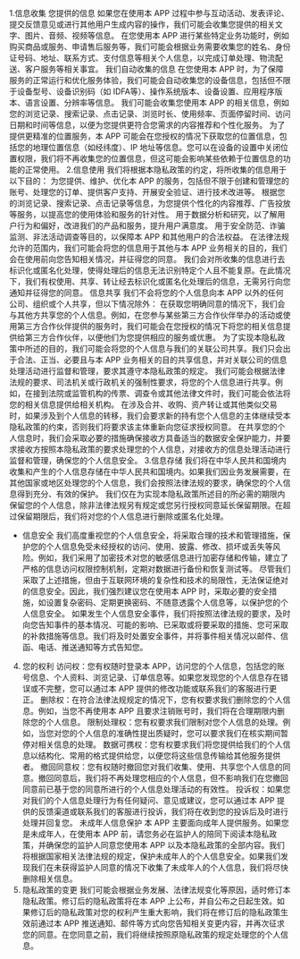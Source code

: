 1.信息收集 您提供的信息 如果您在使用本 APP 过程中参与互动活动、发表评论、提交反馈意见或进行其他用户生成内容的操作，我们可能会收集您提供的相关文字、图片、音频、视频等信息。 在您使用本 APP 进行某些特定业务功能时，例如购买商品或服务、申请售后服务等，我们可能会根据业务需要收集您的姓名、身份证号码、地址、联系方式、支付信息等相关个人信息，以完成订单处理、物流配送、客户服务等相关事宜。 我们自动收集的信息 在您使用本 APP 时，为了保障服务的正常运行和优化服务体验，我们可能会自动收集您的设备信息，包括但不限于设备型号、设备识别码（如 IDFA等）、操作系统版本、设备设置、应用程序版本、语言设置、分辨率等信息。 我们可能会收集您使用本 APP 的相关信息，例如您的浏览记录、搜索记录、点击记录、浏览时长、使用频率、页面停留时间、访问日期和时间等信息，以便为您提供更符合您需求的内容推荐和个性化服务。 为了提供更精准的位置服务，本 APP 可能会在您授权的情况下获取您的位置信息，包括您的地理位置信息（如经纬度）、IP 地址等信息。您可以在设备的设置中关闭位置权限，我们将不再收集您的位置信息，但这可能会影响某些依赖于位置信息的功能的正常使用。
2.信息使用 我们将根据本隐私政策的约定，将所收集的信息用于以下目的： 为您提供、维护、优化本 APP 的服务，包括但不限于创建和管理您的账号、处理您的订单、提供客户支持、开展安全验证、进行技术改进等。 根据您的浏览记录、搜索记录、点击记录等信息，为您提供个性化的内容推荐、广告投放等服务，以提高您的使用体验和服务的针对性。 用于数据分析和研究，以了解用户行为和偏好，改进我们的产品和服务，提升用户满意度。 用于安全防范、诈骗监测、非法活动调查等目的，以保障本 APP 和其他用户的合法权益。 在法律法规允许的范围内，我们可能会将您的信息用于其他与本 APP 业务相关的目的，我们会在使用前向您告知相关情况，并征得您的同意。 我们会对所收集的信息进行去标识化或匿名化处理，使得处理后的信息无法识别特定个人且不能复原。在此情况下，我们有权使用、共享、转让经去标识化或匿名化处理后的信息，无需另行向您通知并征得您的同意。
信息共享 我们不会将您的个人信息向本 APP 以外的任何公司、组织或个人共享，但以下情况除外： 在获取您明确同意的情况下，我们会与其他方共享您的个人信息。例如，在您参与某些第三方合作伙伴举办的活动或使用第三方合作伙伴提供的服务时，我们可能会在您授权的情况下将您的相关信息提供给第三方合作伙伴，以便他们为您提供相应的服务或优惠。 为了实现本隐私政策中所述的目的，我们可能会将您的个人信息与我们的关联公司共享。我们只会出于合法、正当、必要且与本 APP 业务相关的目的共享信息，并对关联公司的信息处理活动进行监督和管理，要求其遵守本隐私政策的规定。 我们可能会根据法律法规的要求、司法机关或行政机关的强制性要求，将您的个人信息进行共享。例如，在接到法院或监管机构的传票、调查令或其他法律文件时，我们可能会依法将您的相关信息提供给相关机构。 在涉及合并、收购、资产转让或其他类似交易时，如果涉及到个人信息的转移，我们会要求新的持有您个人信息的主体继续受本隐私政策的约束，否则我们将要求该主体重新向您征求授权同意。 在共享您的个人信息时，我们会采取必要的措施确保接收方具备适当的数据安全保护能力，并要求接收方按照本隐私政策的要求处理您的个人信息，对接收方的信息处理活动进行监督和管理，确保您的个人信息安全。
3.信息存储 我们将在中华人民共和国境内收集和产生的个人信息存储在中华人民共和国境内。如果我们因业务发展需要，在其他国家或地区处理您的个人信息，我们会按照法律法规的要求，确保您的个人信息得到充分、有效的保护。 我们仅在为实现本隐私政策所述目的所必需的期限内保留您的个人信息，除非法律法规另有规定或您另行授权同意延长保留期限。在超过保留期限后，我们将对您的个人信息进行删除或匿名化处理。
- 信息安全 我们高度重视您的个人信息安全，将采取合理的技术和管理措施，保护您的个人信息免受未经授权的访问、使用、披露、修改、损坏或丢失等风险。例如，我们采用了加密技术对您的敏感信息进行加密存储和传输，建立了严格的信息访问权限控制机制，定期对数据进行备份和恢复测试等。 尽管我们采取了上述措施，但由于互联网环境的复杂性和技术的局限性，无法保证绝对的信息安全。因此，我们强烈建议您在使用本 APP 时，采取必要的安全措施，如设置复杂密码、定期更换密码、不随意透露个人信息等，以保护您的个人信息安全。 如果发生个人信息安全事件，我们将按照法律法规的要求，及时向您告知事件的基本情况、可能的影响、已采取或将要采取的措施、您可采取的补救措施等信息。我们将及时处置安全事件，并将事件相关情况以邮件、信函、电话、推送通知等方式告知您。
4. 您的权利 访问权：您有权随时登录本 APP，访问您的个人信息，包括您的账号信息、个人资料、浏览记录、订单信息等。如果您发现您的个人信息存在错误或不完整，您可以通过本 APP 提供的修改功能或联系我们的客服进行更正。 删除权：在符合法律法规规定的情况下，您有权要求我们删除您的个人信息。例如，当您不再使用本 APP 且要求注销账号时，我们将在合理期限内删除您的个人信息。 限制处理权：您有权要求我们限制对您个人信息的处理。例如，当您对您的个人信息的准确性提出质疑时，您可以要求我们在核实期间暂停对相关信息的处理。 数据可携权：您有权要求我们将您提供给我们的个人信息以结构化、常用的格式提供给您，以便您将这些信息传输给其他服务提供者。 撤回同意权：您有权随时撤回您对我们收集、使用、共享您个人信息的同意。撤回同意后，我们将不再处理您相应的个人信息，但不影响我们在您撤回同意前已基于您的同意所进行的个人信息处理活动的有效性。 投诉权：如果您对我们的个人信息处理行为有任何疑问、意见或建议，您可以通过本 APP 提供的反馈渠道或联系我们的客服进行投诉，我们将在收到您的投诉后及时进行处理并回复您。
未成年人信息保护 本 APP 主要面向成年人提供服务。如果您是未成年人，在使用本 APP 前，请您务必在监护人的陪同下阅读本隐私政策，并确保您的监护人同意您使用本 APP 以及本隐私政策的全部内容。我们将根据国家相关法律法规的规定，保护未成年人的个人信息安全。如果我们发现我们在未获得监护人同意的情况下收集了未成年人的个人信息，我们将尽快删除相关信息。
5. 隐私政策的变更 我们可能会根据业务发展、法律法规变化等原因，适时修订本隐私政策。修订后的隐私政策将在本 APP 上公布，并自公布之日起生效。如果修订后的隐私政策对您的权利产生重大影响，我们将在修订后的隐私政策生效前通过本 APP 推送通知、邮件等方式向您告知相关变更内容，并再次征求您的同意。在您同意之前，我们将继续按照原隐私政策的规定处理您的个人信息。
